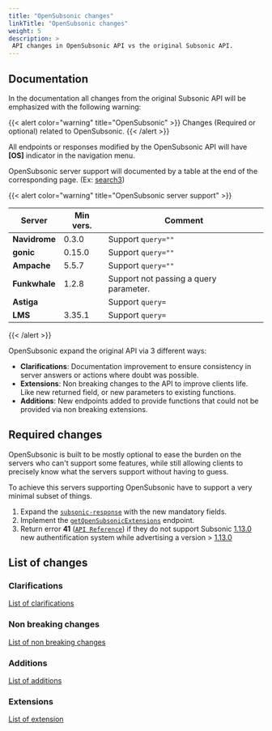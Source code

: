 ```yaml
---
title: "OpenSubsonic changes"
linkTitle: "OpenSubsonic changes"
weight: 5
description: >
 API changes in OpenSubsonic API vs the original Subsonic API.
---
```


## Documentation

In the documentation all changes from the original Subsonic API will be emphasized with the following warning:

{{< alert color="warning" title="OpenSubsonic" >}}
Changes (Required or optional) related to OpenSubsonic.
{{< /alert >}}

All endpoints or responses modified by the OpenSubsonic API will have **[OS]** indicator in the navigation menu.

OpenSubsonic server support will documented by a table at the end of the corresponding page. (Ex: [search3](../endpoints/search3))

{{< alert color="warning" title="OpenSubsonic server support" >}}

| Server | Min vers. | Comment |
| --- | --- | --- |
| **Navidrome** | 0.3.0 | Support `query=""` |
| **gonic** | 0.15.0 | Support `query=""` |
| **Ampache** | 5.5.7 | Support `query=""` |
| **Funkwhale** | 1.2.8 | Support not passing a query parameter. |
| **Astiga** |  | Support `query=` |
| **LMS** | 3.35.1 | Support `query=` |
{{< /alert >}}

OpenSubsonic expand the original API via 3 different ways:

- **Clarifications**: Documentation improvement to ensure consistency in server answers or actions where doubt was possible.
- **Extensions**: Non breaking changes to the API to improve clients life. Like new returned field, or new parameters to existing functions.
- **Additions**: New endpoints added to provide functions that could not be provided via non breaking extensions.

## Required changes

OpenSubsonic is built to be mostly optional to ease the burden on the servers who can't support some features, while still allowing clients to precisely know what the servers support without having to guess.

To achieve this servers supporting OpenSubsonic have to support a very minimal subset of things.

1. Expand the [`subsonic-response`](../responses/subsonic-response) with the new mandatory fields.
2. Implement the [`getOpenSubsonicExtensions`](../endpoints/getopensubsonicextensions) endpoint.
3. Return error **41** ([`API Reference`](../api-reference#error-handling)) if they do not support Subsonic [1.13.0](../subsonic-versions) new authentification system while advertising a version > [1.13.0](../subsonic-versions)

## List of changes

### Clarifications

[List of clarifications](/opensubsonic/clarification/)

### Non breaking changes

[List of non breaking changes](/opensubsonic/changes/)

### Additions

[List of additions](/opensubsonic/addition/)

### Extensions

[List of extension](/opensubsonic/extension/)
